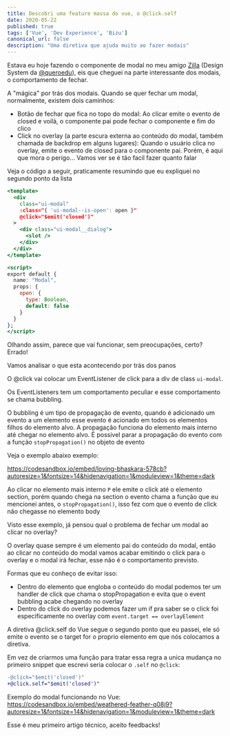 ```yaml
---
title: Descobri uma feature massa do vue, o @click.self
date: 2020-05-22
published: true
tags: ['Vue', 'Dev Experience', 'Bizu']
canonical_url: false
description: "Uma diretiva que ajuda muito ao fazer modais"
---
```


Estava eu hoje fazendo o componente de modal no meu amigo [Zilla](https://medium.com/techatquero/design-system-conectando-desenvolvedores-e-designers-51d2e5ac96d5) (Design System da [@queroedu](https://www.linkedin.com/company/queroedu)), eis que cheguei na parte interessante dos modais, o comportamento de fechar.

A "mágica" por trás dos modais. Quando se quer fechar um modal, normalmente, existem dois caminhos:

* Botão de fechar que fica no topo do modal: Ao clicar emite o evento de closed e voilà, o componente pai pode fechar o componente e fim do clico
* Click no overlay (a parte escura externa ao conteúdo do modal, também chamada de backdrop em alguns lugares): Quando o usuário clica no overlay, emite o evento de closed para o componente pai. Porém, é aqui que mora o
perigo... Vamos ver se é tão facil fazer quanto falar

Veja o código a seguir, praticamente resumindo que eu expliquei no segundo ponto da lista


```jsx
<template>
  <div
    class="ui-modal"
    :class="{ 'ui-modal--is-open': open }"
    @click="$emit('closed')"
  >
    <div class="ui-modal__dialog">
      <slot />
    </div>
  </div>
</template>

<script>
export default {
  name: "Modal",
  props: {
    open: {
      type: Boolean,
      default: false
    }
  }
};
</script>
```

Olhando assim, parece que vai funcionar, sem preocupações, certo?
Errado!

Vamos analisar o que esta acontecendo por trás dos panos

O @click vai colocar um EventListener de click para a div de class `ui-modal`.

Os EventListeners tem um comportamento peculiar e esse comportamento se chama bubbling.

O bubbling é um tipo de propagação de evento, quando é adicionado um evento a um elemento esse evento é acionado em todos os elementos filhos do elemento alvo. A propagação funciona do elemento mais interno até chegar no elemento alvo. É possivel parar a propagação do evento com a função `stopPropagation()` no objeto de evento

Veja o exemplo abaixo exemplo:

https://codesandbox.io/embed/loving-bhaskara-578cb?autoresize=1&fontsize=14&hidenavigation=1&moduleview=1&theme=dark

Ao clicar no elemento mais interno `P` ele emite o click até o elemento section, porém quando chega na section o evento chama
a função que eu mencionei antes, o `stopPropagation()`, isso fez com que o evento de click não chegasse no elemento body

Visto esse exemplo, já pensou qual o problema de fechar um modal ao clicar no overlay?

O overlay quase sempre é um elemento pai do conteúdo do modal, então ao clicar no conteúdo do modal vamos acabar emitindo o click para o overlay e o modal irá fechar, esse não é o comportamento previsto.

Formas que eu conheço de evitar isso:
* Dentro do elemento que engloba o conteúdo do modal podemos ter um handler de click que chama o stopPropagation e evita
que o event bubbling acabe chegando no overlay
* Dentro do click do overlay podemos fazer um if pra saber se o click foi especificamente no overlay com `event.target == overlayElement`

A diretiva @click.self do Vue segue o segundo ponto que eu passei, ele só emite o evento se o target for o proprio
elemento em que nós colocamos a diretiva.

Em vez de criarmos uma função para tratar essa regra a unica mudança no primeiro snippet que escrevi seria colocar o `.self`
no `@click`:
```diff
-@click="$emit('closed')"
+@click.self="$emit('closed')"
```

Exemplo do modal funcionando no Vue:
https://codesandbox.io/embed/weathered-feather-q08j9?autoresize=1&fontsize=14&hidenavigation=1&moduleview=1&theme=dark

Esse é meu primeiro artigo técnico, aceito feedbacks!
